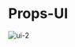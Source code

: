 
# Props-UI


![ui-2](https://github.com/user-attachments/assets/83352378-59f3-4519-bd19-f6400f97ba51)
